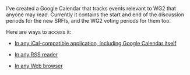 I've created a Google Calendar that tracks events relevant to WG2 that anyone may read.  Currently it contains the start and end of the discussion periods for the new SRFIs, and the WG2 voting periods for them too.

Here are ways to access it:

* [In any iCal-compatible application, including Google Calendar itself](https://www.google.com/calendar/ical/miburkof8njd9nk49jo17nbfg8%40group.calendar.google.com/public/basic.ics)

* [In any RSS reader](https://www.google.com/calendar/feeds/miburkof8njd9nk49jo17nbfg8%40group.calendar.google.com/public/basic)

* [In any Web browser](https://www.google.com/calendar/embed?src=miburkof8njd9nk49jo17nbfg8%40group.calendar.google.com&ctz=America/New_York)

